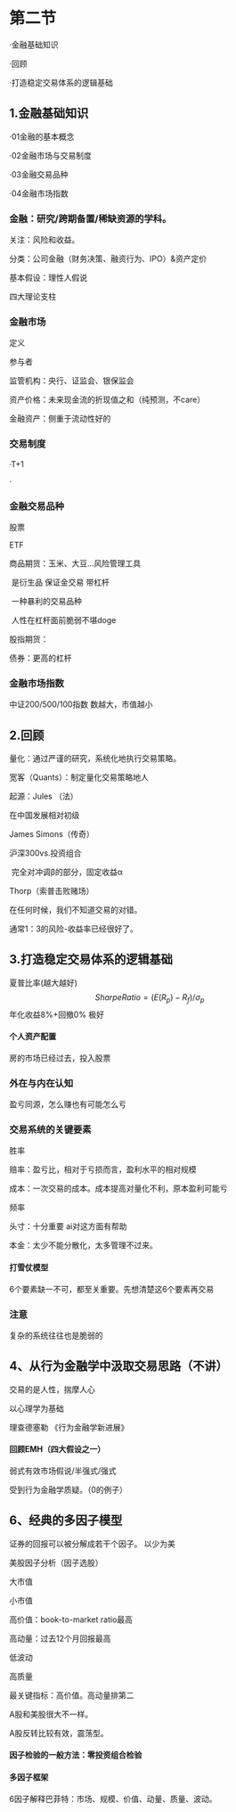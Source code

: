 # 第二节

·金融基础知识

·回顾

·打造稳定交易体系的逻辑基础

## 1.金融基础知识

·01金融的基本概念

·02金融市场与交易制度

·03金融交易品种

·04金融市场指数

### 金融：研究/跨期备置/稀缺资源的学科。

关注：风险和收益。

分类：公司金融（财务决策、融资行为、IPO）&资产定价

基本假设：理性人假说

四大理论支柱

### 金融市场

定义

参与者

监管机构：央行、证监会、银保监会

资产价格：未来现金流的折现值之和（纯预测，不care）

金融资产：侧重于流动性好的

### 交易制度

·T+1

·

### 金融交易品种

股票

ETF

商品期货：玉米、大豆...风险管理工具 

​                   是衍生品 保证金交易 带杠杆

​                   一种暴利的交易品种

​                  人性在杠杆面前脆弱不堪doge

股指期货：

债券：更高的杠杆

### 金融市场指数

中证200/500/100指数 数越大，市值越小

## 2.回顾

量化：通过严谨的研究，系统化地执行交易策略。

宽客（Quants）：制定量化交易策略地人

起源：Jules （法）

在中国发展相对初级

James Simons（传奇）

沪深300vs.投资组合

​            完全对冲调β的部分，固定收益α

Thorp（索普击败赌场）

在任何时候，我们不知道交易的对错。

通常1：3的风险-收益率已经很好了。

## 3.打造稳定交易体系的逻辑基础

夏普比率(越大越好)
$$
SharpeRatio=(E(R_p)-R_f)/σ_p
$$
年化收益8%+回撤0% 极好

#### 个人资产配置

房的市场已经过去，投入股票

### 外在与内在认知

盈亏同源，怎么赚也有可能怎么亏

### 交易系统的关键要素

胜率

赔率：盈亏比，相对于亏损而言，盈利水平的相对规模

成本：一次交易的成本。成本提高对量化不利，原本盈利可能亏

频率

头寸：十分重要 ai对这方面有帮助

本金：太少不能分散化，太多管理不过来。

#### 打雪仗模型

6个要素缺一不可，都至关重要。先想清楚这6个要素再交易

### 注意

复杂的系统往往也是脆弱的

## 4、从行为金融学中汲取交易思路（不讲）

交易的是人性，揣摩人心

以心理学为基础

理查德塞勒 《行为金融学新进展》

#### 回顾EMH（四大假设之一）

弱式有效市场假说/半强式/强式

受到行为金融学质疑。（0的例子）

## 6、经典的多因子模型



证券的回报可以被分解成若干个因子。     以少为美

美股因子分析（因子选股）

大市值

小市值

高价值：book-to-market ratio最高

高动量：过去12个月回报最高

低波动

高质量

最关键指标：高价值。高动量排第二



A股和美股很大不一样。

A股反转比较有效，震荡型。

#### 因子检验的一般方法：零投资组合检验

#### 多因子框架

6因子解释巴菲特：市场、规模、价值、动量、质量、波动。
